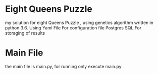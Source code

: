 # Eight Queens Puzzle
my solution for eight Queens Puzzle , using genetics algorithm written in python 3.6.
Using Yaml File For configuration file
Postgres SQL For storaging of results

# Main File
the main file is main.py, for running only execute main.py